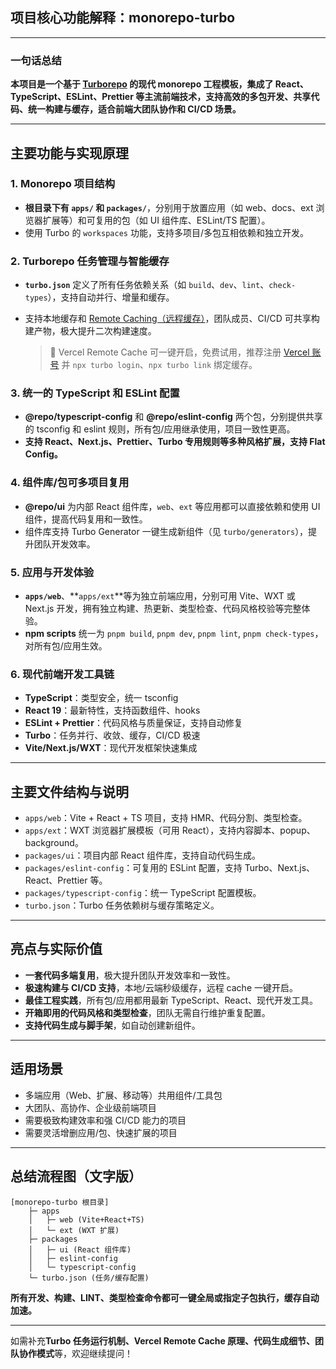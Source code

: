 ## 项目核心功能解释：monorepo-turbo

---

### 一句话总结

**本项目是一个基于 [Turborepo](https://turbo.build/) 的现代 monorepo 工程模板，集成了 React、TypeScript、ESLint、Prettier 等主流前端技术，支持高效的多包开发、共享代码、统一构建与缓存，适合前端大团队协作和 CI/CD 场景。**

---

## 主要功能与实现原理

### 1. Monorepo 项目结构

- **根目录下有 `apps/` 和 `packages/`**，分别用于放置应用（如 web、docs、ext 浏览器扩展等）和可复用的包（如 UI 组件库、ESLint/TS 配置）。
- 使用 Turbo 的 `workspaces` 功能，支持多项目/多包互相依赖和独立开发。

### 2. Turborepo 任务管理与智能缓存

- **`turbo.json`** 定义了所有任务依赖关系（如 `build`、`dev`、`lint`、`check-types`），支持自动并行、增量和缓存。
- 支持本地缓存和 [Remote Caching（远程缓存）](https://turbo.build/repo/docs/core-concepts/remote-caching)，团队成员、CI/CD 可共享构建产物，极大提升二次构建速度。

  > 🚀 Vercel Remote Cache 可一键开启，免费试用，推荐注册 [Vercel 账号](https://vercel.com/signup?utm_source=turborepo-examples) 并 `npx turbo login`、`npx turbo link` 绑定缓存。

### 3. 统一的 TypeScript 和 ESLint 配置

- **@repo/typescript-config** 和 **@repo/eslint-config** 两个包，分别提供共享的 tsconfig 和 eslint 规则，所有包/应用继承使用，项目一致性更高。
- **支持 React、Next.js、Prettier、Turbo 专用规则等多种风格扩展，支持 Flat Config。**

### 4. 组件库/包可多项目复用

- **@repo/ui** 为内部 React 组件库，`web`、`ext` 等应用都可以直接依赖和使用 UI 组件，提高代码复用和一致性。
- 组件库支持 Turbo Generator 一键生成新组件（见 `turbo/generators`），提升团队开发效率。

### 5. 应用与开发体验

- **`apps/web`**、**`apps/ext`**等为独立前端应用，分别可用 Vite、WXT 或 Next.js 开发，拥有独立构建、热更新、类型检查、代码风格校验等完整体验。
- **npm scripts** 统一为 `pnpm build`, `pnpm dev`, `pnpm lint`, `pnpm check-types`，对所有包/应用生效。

### 6. 现代前端开发工具链

- **TypeScript**：类型安全，统一 tsconfig
- **React 19**：最新特性，支持函数组件、hooks
- **ESLint + Prettier**：代码风格与质量保证，支持自动修复
- **Turbo**：任务并行、收敛、缓存，CI/CD 极速
- **Vite/Next.js/WXT**：现代开发框架快速集成

---

## 主要文件结构与说明

- `apps/web`：Vite + React + TS 项目，支持 HMR、代码分割、类型检查。
- `apps/ext`：WXT 浏览器扩展模板（可用 React），支持内容脚本、popup、background。
- `packages/ui`：项目内部 React 组件库，支持自动代码生成。
- `packages/eslint-config`：可复用的 ESLint 配置，支持 Turbo、Next.js、React、Prettier 等。
- `packages/typescript-config`：统一 TypeScript 配置模板。
- `turbo.json`：Turbo 任务依赖树与缓存策略定义。

---

## 亮点与实际价值

- **一套代码多端复用**，极大提升团队开发效率和一致性。
- **极速构建与 CI/CD 支持**，本地/云端秒级缓存，远程 cache 一键开启。
- **最佳工程实践**，所有包/应用都用最新 TypeScript、React、现代开发工具。
- **开箱即用的代码风格和类型检查**，团队无需自行维护重复配置。
- **支持代码生成与脚手架**，如自动创建新组件。

---

## 适用场景

- 多端应用（Web、扩展、移动等）共用组件/工具包
- 大团队、高协作、企业级前端项目
- 需要极致构建效率和强 CI/CD 能力的项目
- 需要灵活增删应用/包、快速扩展的项目

---

## 总结流程图（文字版）

```
[monorepo-turbo 根目录]
    ├─ apps
    │   ├─ web (Vite+React+TS)
    │   └─ ext (WXT 扩展)
    ├─ packages
    │   ├─ ui (React 组件库)
    │   ├─ eslint-config
    │   └─ typescript-config
    └─ turbo.json (任务/缓存配置)
```

**所有开发、构建、LINT、类型检查命令都可一键全局或指定子包执行，缓存自动加速。**

---

如需补充**Turbo 任务运行机制、Vercel Remote Cache 原理、代码生成细节、团队协作模式**等，欢迎继续提问！
